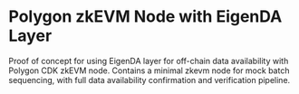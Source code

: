# Polygon zkEVM Node with EigenDA Layer

Proof of concept for using EigenDA layer for off-chain data availability with Polygon CDK zkEVM node.
Contains a minimal zkevm node for mock batch sequencing, with full data availability confirmation and verification pipeline.
